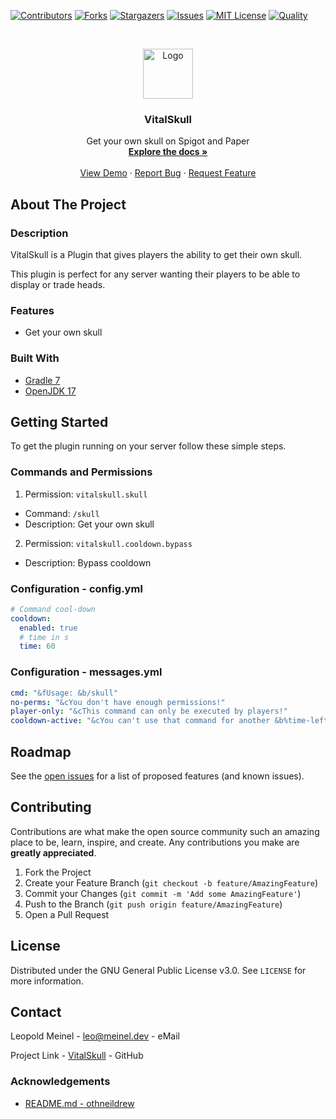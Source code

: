 <!-- PROJECT SHIELDS -->

[![Contributors][contributors-shield]][contributors-url]
[![Forks][forks-shield]][forks-url]
[![Stargazers][stars-shield]][stars-url]
[![Issues][issues-shield]][issues-url]
[![MIT License][license-shield]][license-url]
[![Quality][quality-shield]][quality-url]

<!-- PROJECT LOGO -->
<!--suppress ALL -->
<br />
<p align="center">
  <a href="https://github.com/LeoMeinel/vitalskull">
    <img src="images/logo.png" alt="Logo" width="80" height="80">
  </a>

<h3 align="center">VitalSkull</h3>

  <p align="center">
    Get your own skull on Spigot and Paper
    <br />
    <a href="https://github.com/LeoMeinel/vitalskull"><strong>Explore the docs »</strong></a>
    <br />
    <br />
    <a href="https://github.com/LeoMeinel/vitalskull">View Demo</a>
    ·
    <a href="https://github.com/LeoMeinel/vitalskull/issues">Report Bug</a>
    ·
    <a href="https://github.com/LeoMeinel/vitalskull/issues">Request Feature</a>
  </p>

<!-- ABOUT THE PROJECT -->

## About The Project

### Description

VitalSkull is a Plugin that gives players the ability to get their own skull.

This plugin is perfect for any server wanting their players to be able to display or trade heads.

### Features

- Get your own skull

### Built With

- [Gradle 7](https://docs.gradle.org/7.5.1/release-notes.html)
- [OpenJDK 17](https://openjdk.java.net/projects/jdk/17/)

<!-- GETTING STARTED -->

## Getting Started

To get the plugin running on your server follow these simple steps.

### Commands and Permissions

1. Permission: `vitalskull.skull`

- Command: `/skull`
- Description: Get your own skull

2. Permission: `vitalskull.cooldown.bypass`

- Description: Bypass cooldown

### Configuration - config.yml

```yaml
# Command cool-down
cooldown:
  enabled: true
  # time in s
  time: 60
```

### Configuration - messages.yml

```yaml
cmd: "&fUsage: &b/skull"
no-perms: "&cYou don't have enough permissions!"
player-only: "&cThis command can only be executed by players!"
cooldown-active: "&cYou can't use that command for another &b%time-left% &cseconds!"
```

<!-- ROADMAP -->

## Roadmap

See the [open issues](https://github.com/LeoMeinel/vitalskull/issues) for a list of proposed features (and known
issues).

<!-- CONTRIBUTING -->

## Contributing

Contributions are what make the open source community such an amazing place to be, learn, inspire, and create. Any
contributions you make are **greatly appreciated**.

1. Fork the Project
2. Create your Feature Branch (`git checkout -b feature/AmazingFeature`)
3. Commit your Changes (`git commit -m 'Add some AmazingFeature'`)
4. Push to the Branch (`git push origin feature/AmazingFeature`)
5. Open a Pull Request

<!-- LICENSE -->

## License

Distributed under the GNU General Public License v3.0. See `LICENSE` for more information.

<!-- CONTACT -->

## Contact

Leopold Meinel - [leo@meinel.dev](mailto:leo@meinel.dev) - eMail

Project Link - [VitalSkull](https://github.com/LeoMeinel/vitalskull) - GitHub

<!-- ACKNOWLEDGEMENTS -->

### Acknowledgements

- [README.md - othneildrew](https://github.com/othneildrew/Best-README-Template)

<!-- MARKDOWN LINKS & IMAGES -->

[contributors-shield]: https://img.shields.io/github/contributors-anon/LeoMeinel/vitalskull?style=for-the-badge
[contributors-url]: https://github.com/LeoMeinel/vitalskull/graphs/contributors
[forks-shield]: https://img.shields.io/github/forks/LeoMeinel/vitalskull?label=Forks&style=for-the-badge
[forks-url]: https://github.com/LeoMeinel/vitalskull/network/members
[stars-shield]: https://img.shields.io/github/stars/LeoMeinel/vitalskull?style=for-the-badge
[stars-url]: https://github.com/LeoMeinel/vitalskull/stargazers
[issues-shield]: https://img.shields.io/github/issues/LeoMeinel/vitalskull?style=for-the-badge
[issues-url]: https://github.com/LeoMeinel/vitalskull/issues
[license-shield]: https://img.shields.io/github/license/LeoMeinel/vitalskull?style=for-the-badge
[license-url]: https://github.com/LeoMeinel/vitalskull/blob/main/LICENSE
[quality-shield]: https://img.shields.io/codefactor/grade/github/LeoMeinel/vitalskull?style=for-the-badge
[quality-url]: https://www.codefactor.io/repository/github/LeoMeinel/vitalskull
